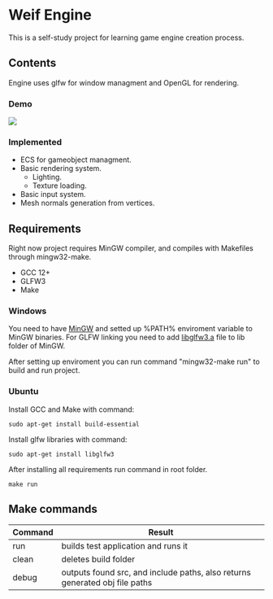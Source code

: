 # Weif Engine

This is a self-study project for learning game engine creation process.


## Contents
Engine uses glfw for window managment and OpenGL for rendering.

### Demo
![](https://github.com/WoINBoBrA/Weif-Engine/blob/main/gifs/demo.gif)

### Implemented
- ECS for gameobject managment. 
- Basic rendering system. 
    - Lighting.
    - Texture loading.
- Basic input system.
- Mesh normals generation from vertices.

## Requirements
Right now project requires MinGW compiler, and compiles with Makefiles through mingw32-make. 

- GCC 12+
- GLFW3
- Make

### Windows
You need to have [MinGW](https://winlibs.com/) and setted up %PATH% enviroment variable to MinGW binaries. 
For GLFW linking you need to add [libglfw3.a](https://www.glfw.org/download.html) file to lib folder of MinGW.

After setting up enviroment you can run command "mingw32-make run" to build and run project.

### Ubuntu 
Install GCC and Make with command:
```
sudo apt-get install build-essential
```
Install glfw libraries with command:
```
sudo apt-get install libglfw3
```

After installing all requirements run command in root folder.
```
make run
```

## Make commands
| Command | Result |
| ------- | ------ |
| run | builds test application and runs it |
| clean | deletes build folder |
| debug | outputs found src, and include paths, also returns generated obj file paths |

